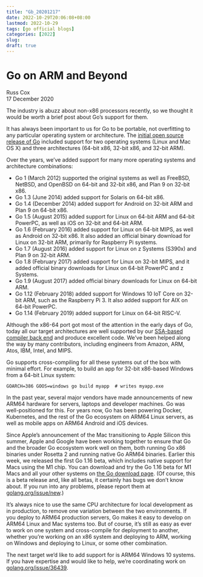 ```yaml
---
title: "Gb_20201217"
date: 2022-10-29T20:06:08+08:00
lastmod: 2022-10-29
tags: [go official blogs]
categories: [2022]
slug:
draft: true
---
```


# Go on ARM and Beyond

Russ Cox  
17 December 2020

The industry is abuzz about non-x86 processors recently, so we thought it would be worth a brief post about Go’s support for them.

It has always been important to us for Go to be portable, not overfitting to any particular operating system or architecture. The [initial open source release of Go](https://opensource.googleblog.com/2009/11/hey-ho-lets-go.html) included support for two operating systems (Linux and Mac OS X) and three architectures (64-bit x86, 32-bit x86, and 32-bit ARM).

Over the years, we’ve added support for many more operating systems and architecture combinations:

- Go 1 (March 2012) supported the original systems as well as FreeBSD, NetBSD, and OpenBSD on 64-bit and 32-bit x86, and Plan 9 on 32-bit x86.
- Go 1.3 (June 2014) added support for Solaris on 64-bit x86.
- Go 1.4 (December 2014) added support for Android on 32-bit ARM and Plan 9 on 64-bit x86.
- Go 1.5 (August 2015) added support for Linux on 64-bit ARM and 64-bit PowerPC, as well as iOS on 32-bit and 64-bit ARM.
- Go 1.6 (February 2016) added support for Linux on 64-bit MIPS, as well as Android on 32-bit x86. It also added an official binary download for Linux on 32-bit ARM, primarily for Raspberry Pi systems.
- Go 1.7 (August 2016) added support for Linux on z Systems (S390x) and Plan 9 on 32-bit ARM.
- Go 1.8 (February 2017) added support for Linux on 32-bit MIPS, and it added official binary downloads for Linux on 64-bit PowerPC and z Systems.
- Go 1.9 (August 2017) added official binary downloads for Linux on 64-bit ARM.
- Go 1.12 (February 2018) added support for Windows 10 IoT Core on 32-bit ARM, such as the Raspberry Pi 3. It also added support for AIX on 64-bit PowerPC.
- Go 1.14 (February 2019) added support for Linux on 64-bit RISC-V.

Although the x86-64 port got most of the attention in the early days of Go, today all our target architectures are well supported by our [SSA-based compiler back end](https://www.youtube.com/watch?v=uTMvKVma5ms) and produce excellent code. We’ve been helped along the way by many contributors, including engineers from Amazon, ARM, Atos, IBM, Intel, and MIPS.

Go supports cross-compiling for all these systems out of the box with minimal effort. For example, to build an app for 32-bit x86-based Windows from a 64-bit Linux system:

```
GOARCH=386 GOOS=windows go build myapp  # writes myapp.exe
```

In the past year, several major vendors have made announcements of new ARM64 hardware for servers, laptops and developer machines. Go was well-positioned for this. For years now, Go has been powering Docker, Kubernetes, and the rest of the Go ecosystem on ARM64 Linux servers, as well as mobile apps on ARM64 Android and iOS devices.

Since Apple’s announcement of the Mac transitioning to Apple Silicon this summer, Apple and Google have been working together to ensure that Go and the broader Go ecosystem work well on them, both running Go x86 binaries under Rosetta 2 and running native Go ARM64 binaries. Earlier this week, we released the first Go 1.16 beta, which includes native support for Macs using the M1 chip. You can download and try the Go 1.16 beta for M1 Macs and all your other systems on [the Go download page](https://go.dev/dl/#go1.16beta1). (Of course, this is a beta release and, like all betas, it certainly has bugs we don’t know about. If you run into any problems, please report them at [golang.org/issue/new](https://go.dev/issue/new).)

It’s always nice to use the same CPU architecture for local development as in production, to remove one variation between the two environments. If you deploy to ARM64 production servers, Go makes it easy to develop on ARM64 Linux and Mac systems too. But of course, it’s still as easy as ever to work on one system and cross-compile for deployment to another, whether you’re working on an x86 system and deploying to ARM, working on Windows and deploying to Linux, or some other combination.

The next target we’d like to add support for is ARM64 Windows 10 systems. If you have expertise and would like to help, we’re coordinating work on [golang.org/issue/36439](https://github.com/golang/go/issues/36439).